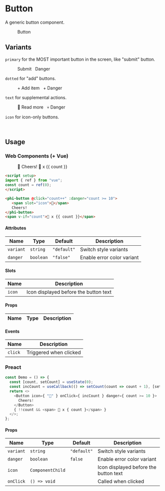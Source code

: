 # Button

A generic button component.

<figure>
  <phi-button>
    Button
  </phi-button>
</figure>

## Variants

`primary` for the MOST important button in the screen, like "submit" button.

<figure>
  <phi-button variant="primary">
    Submit
  </phi-button>
  &nbsp;
  <phi-button danger variant="primary">
    Danger
  </phi-button>
</figure>

`dotted` for "add" buttons.

<figure>
  <phi-button variant="dotted">
    + Add item
  </phi-button>
  &nbsp;
  <phi-button danger variant="dotted">
    + Danger
  </phi-button>
</figure>

`text` for supplemental actions.

<figure>
  <phi-button variant="text">
    <span slot="icon">📕</span>
    Read more
  </phi-button>
  &nbsp;
  <phi-button danger variant="text">
    <span slot="icon">💀</span>
    Danger
  </phi-button>
</figure>

`icon` for icon-only buttons.

<figure>
  <phi-button variant="icon">
    <phi-icon icon="effect" />
  </phi-button>
  &nbsp;
  <phi-button danger variant="icon">
    <phi-icon icon="delete" />
  </phi-button>
</figure>

## Usage

<script setup>
import "./demo";
import { ref } from "vue";
const count = ref(0);
</script>

### Web Components (+ Vue)

<figure>
  <phi-button @click="count++" :danger="count >= 10">
    <span slot="icon">🍺</span>
    Cheers!
  </phi-button>
  <span v-if="count">
    🍻 x {{ count }}
  </span>
</figure>

```html
<script setup>
import { ref } from "vue";
const count = ref(0);
</script>

<phi-button @click="count++" :danger="count >= 10">
   <span slot="icon">🍺</span>
   Cheers!
</phi-button>
<span v-if="count">🍻 x {{ count }}</span>
```

#### Attributes

| Name      | Type      | Default     | Description                |
|-----------|-----------|-------------|----------------------------|
| `variant` | `string`  | `"default"` | Switch style variants      |
| `danger`  | `boolean` | `"false"`   | Enable error color variant |

#### Slots

| Name   | Description                           |
|--------|---------------------------------------|
| `icon` | Icon displayed before the button text |

#### Props

| Name | Type | Description |
|------|------|-------------|

#### Events

| Name    | Description            |
|---------|------------------------|
| `click` | Triggered when clicked |

### Preact

<figure>
  <phi-button-demo />
</figure>

```js
const Demo = () => {
  const [count, setCount] = useState(0);
  const incCount = useCallback(() => setCount(count => count + 1), [setCount]);
  return <>
    <Button icon={ "🍺" } onClick={ incCount } danger={ count >= 10 }>
      Cheers!
    </Button>
    { !!count && <span> 🍻 x { count }</span> }
  </>;
};
```

#### Props

| Name      | Type             | Default     | Description                           |
|-----------|------------------|-------------|---------------------------------------|
| `variant` | `string`         | `"default"` | Switch style variants                 |
| `danger`  | `boolean`        | `false`     | Enable error color variant            |
| `icon`    | `ComponentChild` |             | Icon displayed before the button text |
| `onClick` | `() => void`     |             | Called when clicked                   |
